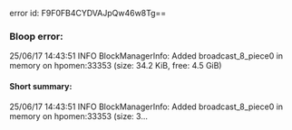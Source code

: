 error id: F9F0FB4CYDVAJpQw46w8Tg==
### Bloop error:

25/06/17 14:43:51 INFO BlockManagerInfo: Added broadcast_8_piece0 in memory on hpomen:33353 (size: 34.2 KiB, free: 4.5 GiB)
#### Short summary: 

25/06/17 14:43:51 INFO BlockManagerInfo: Added broadcast_8_piece0 in memory on hpomen:33353 (size: 3...